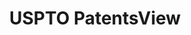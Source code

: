 ---
layout: default
bigquery: https://console.cloud.google.com/bigquery?p=patents-public-data&d=patentsview&page=dataset
citation: Attribution should be given to PatentsView for use, distribution, or derivative
  works.
code: https://github.com/CSSIP-AIR/PatentsView-Code-Snippets/
contributors: USPTO
cost: None
description: 'PatentsView includes US patent data including raw data (summaries, applications,
  pregrant applications), disambugations of inventors and assignees, and inventor
  gender estimates.  Also foreign priority data, # of figures and sheets, and government
  interest statements.'
documentation: https://patentsview.org/query/builder-faqs
last_edit: Mon, 04 Apr 2022 19:02:57 GMT
location: https://patentsview.org/
maintained_by: USPTO
record_creation_timestamp: 12/2/2020 17:20:46
schema_fields: '[''rawlocation_id'', ''length'', ''city'', ''f371_date'', ''latlong'',
  ''classification_level'', ''sequence'', ''name'', ''disamb_inventor_id_20171003'',
  ''type'', ''main_group'', ''lawyer_id'', ''male'', ''section'', ''lapse_of_patent'',
  ''patent_id'', ''num'', ''category'', ''latitude'', ''dependent'', ''disamb_assignee_id_20200630'',
  ''filename'', ''section_id'', ''category_id'', ''disamb_assignee_id_20190820'',
  ''term_disclaimer'', ''subgroup'', ''uuid'', ''designation'', ''male_flag'', ''disclaimer_date'',
  ''kind'', ''withdrawn'', ''series_code'', ''f102_date'', ''disamb_inventor_id_20181127'',
  ''applicant_type'', ''num_sheets'', ''country_transformed'', ''role'', ''variety'',
  ''country'', ''group'', ''county'', ''title'', ''disamb_inventor_id_20200630'',
  ''sector_title'', ''date'', ''gi_statement'', ''num_claims'', ''attribution_status'',
  ''longitude'', ''state_fips'', ''disamb_assignee_id_20200331'', ''group_id'', ''ipc_version_indicator'',
  ''classification_value'', ''disamb_inventor_id_20201229'', ''publication_number'',
  ''_102_date'', ''symbol_position'', ''assignee_id'', ''name_first'', ''term_grant'',
  ''status'', ''abstract'', ''action_date'', ''reldocno'', ''level_one'', ''application_id'',
  ''rawassignee_id'', ''exemplary'', ''inventor_id'', ''disamb_inventor_id_20191008'',
  ''disamb_assignee_id_20200929'', ''disamb_inventor_id_20171226'', ''disamb_inventor_id_20170307'',
  ''level_two'', ''disamb_inventor_id_20190312'', ''rel_id'', ''disamb_inventor_id_20190820'',
  ''level_three'', ''term_extension'', ''name_last'', ''subcategory_id'', ''latin_name'',
  ''organization_id'', ''subclass'', ''fname'', ''disamb_inventor_id_20200331'', ''disamb_assignee_id_20191008'',
  ''disamb_inventor_id_20200929'', ''county_fips'', ''relkind'', ''ipc_class'', ''num_figures'',
  ''subsection_id'', ''text'', ''disamb_inventor_id_20191231'', ''disamb_assignee_id_20190312'',
  ''citation_id'', ''organization'', ''doc_type'', ''field_id'', ''number'', ''location_id'',
  ''rule_47'', ''subclass_id'', ''classification_status'', ''disamb_assignee_id_20191231'',
  ''_371_date'', ''field_title'', ''lname'', ''contract_award_number'', ''classification_data_source'',
  ''doctype'', ''mainclass_id'', ''state'', ''subgroup_id'', ''id'', ''disamb_inventor_id_20180528'',
  ''deceased'', ''disamb_inventor_id_20170808'', ''rawinventor_id'', ''disamb_assignee_id_20181127'']'
shortname: patentsview
tags:
- disambiguation
- United States
- gender
terms_of_use: Creative Commons Attribution 4.0 International License.
timeframe: 1963-1999
title: USPTO PatentsView
uuid: cf1780b1-e265-4e49-8d1d-83b9cfe0fd9a
---